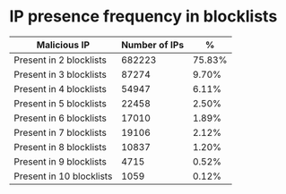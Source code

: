 # IP presence frequency in blocklists
| Malicious IP | Number of IPs | % |
|----|----|----|
| Present in 2 blocklists | 682223 | 75.83% |
| Present in 3 blocklists | 87274 | 9.70% |
| Present in 4 blocklists | 54947 | 6.11% |
| Present in 5 blocklists | 22458 | 2.50% |
| Present in 6 blocklists | 17010 | 1.89% |
| Present in 7 blocklists | 19106 | 2.12% |
| Present in 8 blocklists | 10837 | 1.20% |
| Present in 9 blocklists | 4715 | 0.52% |
| Present in 10 blocklists | 1059 | 0.12% |
